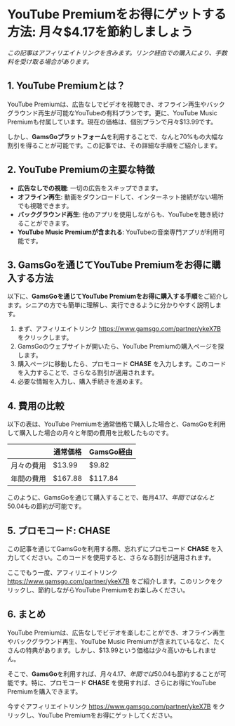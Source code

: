 # YouTube Premiumをお得にゲットする方法: 月々$4.17を節約しましょう

*この記事はアフィリエイトリンクを含みます。リンク経由での購入により、手数料を受け取る場合があります。*

## 1. YouTube Premiumとは？

YouTube Premiumは、広告なしでビデオを視聴でき、オフライン再生やバックグラウンド再生が可能なYouTubeの有料プランです。更に、YouTube Music Premiumも付属しています。現在の価格は、個別プランで月々$13.99です。

しかし、**GamsGoプラットフォーム**を利用することで、なんと70%もの大幅な割引を得ることが可能です。この記事では、その詳細な手順をご紹介します。

## 2. YouTube Premiumの主要な特徴

- **広告なしでの視聴**: 一切の広告をスキップできます。
- **オフライン再生**: 動画をダウンロードして、インターネット接続がない場所でも視聴できます。
- **バックグラウンド再生**: 他のアプリを使用しながらも、YouTubeを聴き続けることができます。
- **YouTube Music Premiumが含まれる**: YouTubeの音楽専門アプリが利用可能です。

## 3. GamsGoを通じてYouTube Premiumをお得に購入する方法

以下に、**GamsGoを通じてYouTube Premiumをお得に購入する手順**をご紹介します。シニアの方でも簡単に理解し、実行できるように分かりやすく説明します。

1. まず、アフィリエイトリンク https://www.gamsgo.com/partner/ykeX7B をクリックします。
2. GamsGoのウェブサイトが開いたら、YouTube Premiumの購入ページを探します。
3. 購入ページに移動したら、プロモコード **CHASE** を入力します。このコードを入力することで、さらなる割引が適用されます。
4. 必要な情報を入力し、購入手続きを進めます。

## 4. 費用の比較

以下の表は、YouTube Premiumを通常価格で購入した場合と、GamsGoを利用して購入した場合の月々と年間の費用を比較したものです。

|  | 通常価格 | GamsGo経由 |
| ------------- | ------------- | ------------- |
| 月々の費用 | $13.99 | $9.82 |
| 年間の費用 | $167.88 | $117.84 |

このように、GamsGoを通じて購入することで、毎月$4.17、年間ではなんと$50.04もの節約が可能です。

## 5. プロモコード: CHASE

この記事を通じてGamsGoを利用する際、忘れずにプロモコード **CHASE** を入力してください。このコードを使用すると、さらなる割引が適用されます。

ここでもう一度、アフィリエイトリンク https://www.gamsgo.com/partner/ykeX7B をご紹介します。このリンクをクリックし、節約しながらYouTube Premiumをお楽しみください。

## 6. まとめ

YouTube Premiumは、広告なしでビデオを楽しむことができ、オフライン再生やバックグラウンド再生、YouTube Music Premiumが含まれているなど、たくさんの特典があります。しかし、$13.99という価格は少々高いかもしれません。

そこで、**GamsGo**を利用すれば、月々$4.17、年間では$50.04も節約することが可能です。特に、プロモコード **CHASE** を使用すれば、さらにお得にYouTube Premiumを購入できます。

今すぐアフィリエイトリンク https://www.gamsgo.com/partner/ykeX7B をクリックし、YouTube Premiumをお得にゲットしてください。